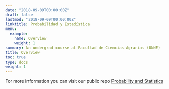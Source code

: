 ```yaml
---
date: "2018-09-09T00:00:00Z"
draft: false
lastmod: "2018-09-09T00:00:00Z"
linktitle: Probabilidad y Estadística
menu:
  example:
    name: Overview
    weight: 1
summary: An undergrad course at Facultad de Ciencias Agrarias (UNNE)
title: Overview
toc: true
type: docs
weight: 1
---
```



For more information you can visit our public repo [Probability and Statistics](https://github.com/industrial-prob-stats) 